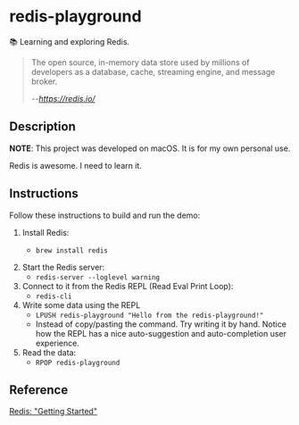 # redis-playground

📚 Learning and exploring Redis.

> The open source, in-memory data store used by millions of developers as a database, cache, streaming engine, and
> message broker.
>
> --<cite>https://redis.io/</cite>


## Description

**NOTE**: This project was developed on macOS. It is for my own personal use.

Redis is awesome. I need to learn it.


## Instructions

Follow these instructions to build and run the demo:

1. Install Redis:
   * ```shell
     brew install redis
     ```
1. Start the Redis server:
   * `redis-server --loglevel warning`
1. Connect to it from the Redis REPL (Read Eval Print Loop):
   * `redis-cli`
1. Write some data using the REPL
   * `LPUSH redis-playground "Hello from the redis-playground!"`
   * Instead of copy/pasting the command. Try writing it by hand. Notice how the REPL has a nice auto-suggestion
	 and auto-completion user experience.   
1. Read the data:
   * `RPOP redis-playground`


## Reference

[Redis: "Getting Started"](https://redis.io/docs/getting-started/)

